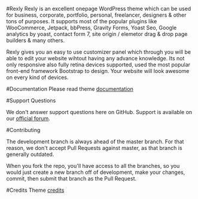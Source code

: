 #Rexly
Rexly is an excellent onepage WordPress theme which can be used for business, corporate, portfolio, personal, freelancer, designers & other tons of purposes. It supports most of the popular plugins like WooCommerce, Jetpack, bbPress, Gravity Forms, Yoast Seo, Google analytics by yoast, contact form 7, site origin / elemetor drag & drop page builders & many others. 

Rexly gives you an easy to use customizer panel which through you will be able to edit your website wihtout having any advance knowledge. Its not only responsive also fully retina devices supported, used the most popular front-end framework Bootstrap to design. Your website will look awesome on every kind of devices.

#Documentation
Please read theme [documentation](https://www.wpfreeware.com/docs/rexly-documentation/)

#Support Questions

We don't answer support questions here on GitHub. Support is available on our [official forum](https://www.wpfreeware.com/support-forums/forum/rexly/).

#Contributing

The development branch is always ahead of the master branch. For that reason, we don't accept Pull Requests against master, as that branch is generally outdated.

When you fork the repo, you'll have access to all the branches, so you would just create a new branch off of development, make your changes, commit, then submit that branch as the Pull Request.

#Credits
Theme [credits](https://www.wpfreeware.com/docs/rexly-credits/)